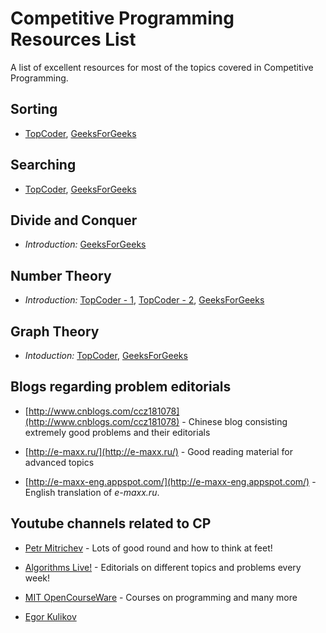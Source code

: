 # Competitive Programming Resources List

A list of excellent resources for most of the topics covered in Competitive Programming.

## Sorting

+	[TopCoder](https://www.topcoder.com/community/data-science/data-science-tutorials/sorting/), [GeeksForGeeks](http://www.geeksforgeeks.org/sorting-algorithms/)

## Searching

+	[TopCoder](https://www.topcoder.com/community/data-science/data-science-tutorials/binary-search/), [GeeksForGeeks](http://www.geeksforgeeks.org/searching-algorithms/)

## Divide and Conquer

+	*Introduction:* [GeeksForGeeks](http://www.geeksforgeeks.org/category/divide-and-conquer/)

## Number Theory

+	*Introduction:* [TopCoder - 1](https://www.topcoder.com/community/data-science/data-science-tutorials/prime-numbers-factorization-and-euler-function/), [TopCoder - 2](https://www.topcoder.com/community/data-science/data-science-tutorials/primality-testing-non-deterministic-algorithms/), [GeeksForGeeks](www.geeksforgeeks.org/number-theory-competitive-programming/)

## Graph Theory

+	*Intoduction:* [TopCoder](https://www.topcoder.com/community/data-science/data-science-tutorials/introduction-to-graphs-and-their-data-structures-section-1/), [GeeksForGeeks](http://www.geeksforgeeks.org/graph-data-structure-and-algorithms/)

## Blogs regarding problem editorials

+ [http://www.cnblogs.com/ccz181078](http://www.cnblogs.com/ccz181078) - Chinese blog consisting extremely good problems and their editorials

+ [http://e-maxx.ru/](http://e-maxx.ru/) - Good reading material for advanced topics

+ [http://e-maxx-eng.appspot.com/](http://e-maxx-eng.appspot.com/) - English translation of *e-maxx.ru*.

## Youtube channels related to CP

+ [Petr Mitrichev](https://www.youtube.com/channel/UCdmeooqNtlN7IhrKlq7hGDA) - Lots of good round and how to think at feet!

+ [Algorithms Live!](https://www.youtube.com/channel/UCBLr7ISa_YDy5qeATupf26w) - Editorials on different topics and problems every week!

+ [MIT OpenCourseWare](https://www.youtube.com/channel/UCEBb1b_L6zDS3xTUrIALZOw) - Courses on programming and many more

+ [Egor Kulikov](https://www.youtube.com/channel/UCjlLfxSPkYluCDetlwbLpjQ)
